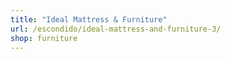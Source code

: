 ```yaml
---
title: "Ideal Mattress & Furniture"
url: /escondido/ideal-mattress-and-furniture-3/
shop: furniture
---
```

